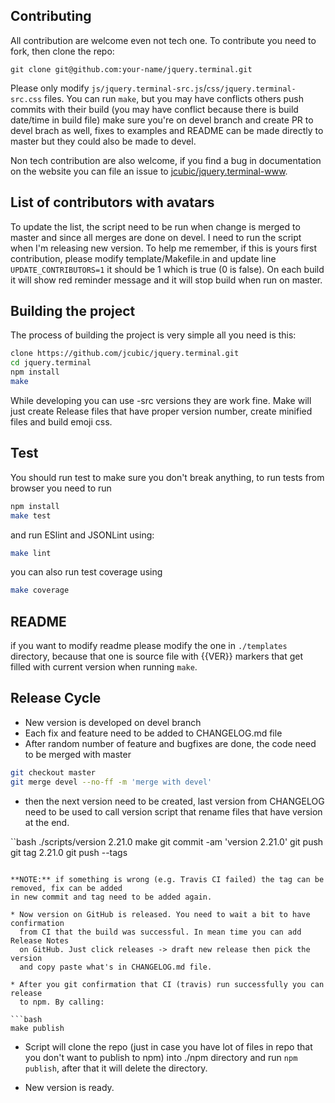 ## Contributing

All contribution are welcome even not tech one. To contribute you need to fork, then clone the repo:

```
git clone git@github.com:your-name/jquery.terminal.git
```

Please only modify `js/jquery.terminal-src.js`/`css/jquery.terminal-src.css` files. You can run `make`, but you may have conflicts others push commits with their build (you may have conflict because there is build date/time in build file) make sure you're on devel branch and create PR to devel brach as well, fixes to examples and README can be made directly to master but they could also be made to devel.

Non tech contribution are also welcome, if you find a bug in documentation on the website you can file an issue to [jcubic/jquery.terminal-www](https://github.com/jcubic/jquery.terminal-www).


## List of contributors with avatars

To update the list, the script need to be run when change is merged to master and since all merges are done on
devel. I need to run the script when I'm releasing new version. To help me remember, if this is yours first
contribution, please modify template/Makefile.in and update line `UPDATE_CONTRIBUTORS=1` it should be 1 which
is true (0 is false). On each build it will show red reminder message and it will stop build when run on master.

## Building the project

The process of building the project is very simple all you need is this:

```bash
clone https://github.com/jcubic/jquery.terminal.git
cd jquery.terminal
npm install
make
```

While developing you can use -src versions they are work fine. Make will just create
Release files that have proper version number, create minified files and build emoji
css.

## Test

You should run test to make sure you don't break anything, to run tests from browser you need to run

```bash
npm install
make test
```

and run ESlint and JSONLint using:

```bash
make lint
```
you can also run test coverage using

```bash
make coverage
```

## README

if you want to modify readme please modify the one in `./templates` directory, because
that one is source file with {{VER}} markers that get filled with current version when
running `make`.

## Release Cycle

* New version is developed on devel branch
* Each fix and feature need to be added to CHANGELOG.md file
* After random number of feature and bugfixes are done, the code need to be merged with master

```bash
git checkout master
git merge devel --no-ff -m 'merge with devel'
```

* then the next version need to be created, last version from CHANGELOG need to be used
to call version script that rename files that have version at the end.

``bash
./scripts/version 2.21.0
make
git commit -am 'version 2.21.0'
git push
git tag 2.21.0
git push --tags
```

**NOTE:** if something is wrong (e.g. Travis CI failed) the tag can be removed, fix can be added
in new commit and tag need to be added again.

* Now version on GitHub is released. You need to wait a bit to have confirmation
  from CI that the build was successful. In mean time you can add Release Notes
  on GitHub. Just click releases -> draft new release then pick the version
  and copy paste what's in CHANGELOG.md file.

* After you git confirmation that CI (travis) run successfully you can release
  to npm. By calling:

```bash
make publish
```

* Script will clone the repo (just in case you have lot of files in repo that you
  don't want to publish to npm) into ./npm directory and run `npm publish`,
  after that it will delete the directory.

* New version is ready.

